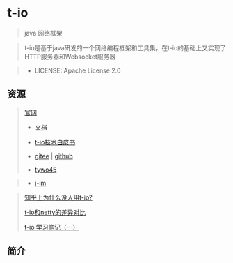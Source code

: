 # t-io

> java 网络框架

> t-io是基于java研发的一个网络编程框架和工具集，在t-io的基础上又实现了HTTP服务器和Websocket服务器

> - LICENSE: Apache License 2.0

## 资源

> [官网](https://www.tiocloud.com/)
>
>   - [文档](https://www.tiocloud.com/doc/tio/85?pageNumber=1)
>
>   - [t-io技术白皮书](https://www.tiocloud.com/tio.pdf)
>
>   - [gitee](https://gitee.com/tywo45/t-io) | [github](https://github.com/tywo45/t-io)
>
>   - [tywo45](https://gitee.com/tywo45)

>   - [j-im](https://gitee.com/xchao/j-im)

> [知乎上为什么没人用t-io?](https://www.zhihu.com/question/279548302)
>
> [t-io和netty的差异对比](https://blog.whsir.com/post-4151.html)
>
> [t-io 学习笔记（一）](https://www.cnblogs.com/luojiesheng/p/13750139.html)


## 简介

